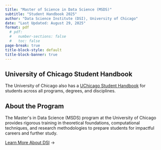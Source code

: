 ```yaml
---
title: "Master of Science in Data Science (MSDS)" 
subtitle: "Student Handbook 2025"
author: "Data Science Institute (DSI), University of Chicago"
date: "Last Updated: August 29, 2025"
format: pdf
  # pdf:
  #   number-sections: false
  #   toc: false
page-break: true
title-block-style: default
title-block-banner: true
---
```


## University of Chicago Student Handbook

The University of Chicago also has a [UChicago Student Handbook](https://studentmanual.uchicago.edu) for students across all programs, degrees, and disciplines.

## About the Program

The Master's in Data Science (MSDS) program at the University of Chicago provides rigorous training in theoretical foundations, computational techniques, and research methodologies to prepare students for impactful careers and further study.

[Learn More About DSI](https://datascience.uchicago.edu) →

